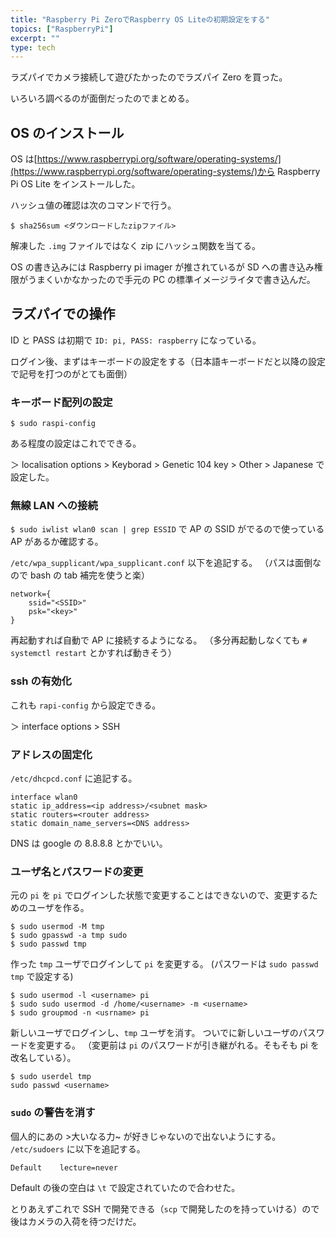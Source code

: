 ```yaml
---
title: "Raspberry Pi ZeroでRaspberry OS Liteの初期設定をする"
topics: ["RaspberryPi"]
excerpt: ""
type: tech
---
```


ラズパイでカメラ接続して遊びたかったのでラズパイ Zero を買った。

いろいろ調べるのが面倒だったのでまとめる。

## OS のインストール

OS は[https://www.raspberrypi.org/software/operating-systems/](https://www.raspberrypi.org/software/operating-systems/)から Raspberry Pi OS Lite をインストールした。

ハッシュ値の確認は次のコマンドで行う。

```console
$ sha256sum <ダウンロードしたzipファイル>
```

解凍した `.img` ファイルではなく zip にハッシュ関数を当てる。

OS の書き込みには Raspberry pi imager が推されているが SD への書き込み権限がうまくいかなかったので手元の PC の標準イメージライタで書き込んだ。

## ラズパイでの操作

ID と PASS は初期で `ID: pi, PASS: raspberry` になっている。

ログイン後、まずはキーボードの設定をする（日本語キーボードだと以降の設定で記号を打つのがとても面倒）

### キーボード配列の設定

```console
$ sudo raspi-config
```

ある程度の設定はこれでできる。

＞ localisation options > Keyborad > Genetic 104 key > Other > Japanese で設定した。

### 無線 LAN への接続

`$ sudo iwlist wlan0 scan | grep ESSID` で AP の SSID がでるので使っている AP があるか確認する。

`/etc/wpa_supplicant/wpa_supplicant.conf` 以下を追記する。
（パスは面倒なので bash の tab 補完を使うと楽）

```
network={
    ssid="<SSID>"
    psk="<key>"
}
```

再起動すれば自動で AP に接続するようになる。
（多分再起動しなくても `# systemctl restart` とかすれば動きそう）

### ssh の有効化

これも `rapi-config` から設定できる。

＞ interface options > SSH

### アドレスの固定化

`/etc/dhcpcd.conf` に追記する。

```
interface wlan0
static ip_address=<ip address>/<subnet mask>
static routers=<router address>
static domain_name_servers=<DNS address>
```

DNS は google の 8.8.8.8 とかでいい。

### ユーザ名とパスワードの変更

元の `pi` を `pi` でログインした状態で変更することはできないので、変更するためのユーザを作る。

```console
$ sudo usermod -M tmp
$ sudo gpasswd -a tmp sudo
$ sudo passwd tmp
```

作った `tmp` ユーザでログインして `pi` を変更する。
(パスワードは `sudo passwd tmp` で設定する)

```console
$ sudo usermod -l <username> pi
$ sudo sudo usermod -d /home/<username> -m <username>
$ sudo groupmod -n <usrname> pi
```

新しいユーザでログインし、`tmp` ユーザを消す。
ついでに新しいユーザのパスワードを変更する。
（変更前は `pi` のパスワードが引き継がれる。そもそも pi を改名している）。

```console
$ sudo userdel tmp
sudo passwd <username>
```

### `sudo` の警告を消す

個人的にあの >大いなる力~ が好きじゃないので出ないようにする。
`/etc/sudoers` に以下を追記する。

```
Default    lecture=never
```

Default の後の空白は `\t` で設定されていたので合わせた。

とりあえずこれで SSH で開発できる（`scp` で開発したのを持っていける）ので後はカメラの入荷を待つだけだ。
